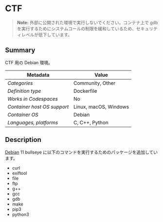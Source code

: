# CTF

> **Note:** 外部に公開された環境で実行しないでください。コンテナ上で gdb を実行するためにシステムコールの制限を緩和しているため、セキュリティレベルが低下しています。

## Summary

CTF 用の Debian 環境。

| Metadata | Value |  
|----------|-------|
| *Categories*                | Community, Other |
| *Definition type*           | Dockerfile |
| *Works in Codespaces*       | No |
| *Container host OS support* | Linux, macOS, Windows |
| *Container OS*              | Debian |
| *Languages, platforms*      | C, C++, Python |

## Description

[Debian](https://hub.docker.com/_/debian) 11 bullseye に以下のコマンドを実行するためのパッケージを追加しています。

- curl
- exiftool
- file
- ftp
- g++
- gcc
- gdb
- make
- pip3
- python3